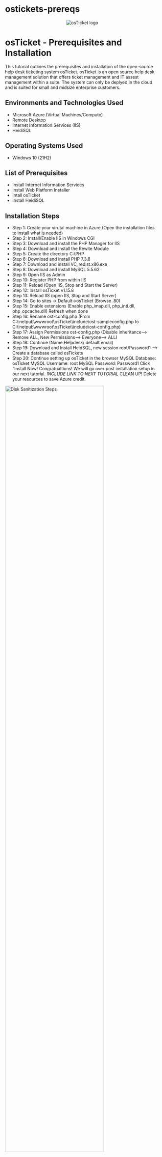 # ostickets-prereqs
<p align="center">
<img src="https://i.imgur.com/Clzj7Xs.png" alt="osTicket logo"/>
</p>

<h1>osTicket - Prerequisites and Installation</h1>
This tutorial outlines the prerequisites and installation of the open-source help desk ticketing system osTicket. osTicket is an open source help desk management solution that offers ticket management and IT assest management within a suite. The  system can only be deplyed in the cloud and is suited for small and midsize enterprise customers. <br />



<h2>Environments and Technologies Used</h2>

- Microsoft Azure (Virtual Machines/Compute)
- Remote Desktop
- Internet Information Services (IIS)
- HeidiSQL

<h2>Operating Systems Used </h2>

- Windows 10</b> (21H2)

<h2>List of Prerequisites</h2>

- Install Internet Information Services 
- Install Web Platform Installer 
- Intall osTicket
- Install HeidiSQL



<h2>Installation Steps</h2>

- Step 1: Create your virutal machine in Azure.(Open the installation files to install what is needed) 
- Step 2: Install/Enable IIS in Windows CGI
- Step 3: Download and install the PHP Manager for IIS
- Step 4: Download and install the Rewite Module 
- Step 5: Create the directory C:\PHP
- Step 6: Download and install PHP 7.3.8
- Step 7: Download and install VC_redist.x86.exe
- Step 8: Download and install MySQL 5.5.62
- Step 9: Open IIS as Admin
- Step 10: Register PHP from within IIS
- Step 11: Reload (Open IIS, Stop and Start the Server)
- Step 12: Install osTicket v1.15.8
- Step 13: Reload IIS (open IIS, Stop and Start Server)
- Step 14: Go to sites -> Default->osTicket (Browse .80) 
- Step 15: Enable extensions (Enable php_imap.dII, php_intl.dII, php_opcache.dII) Refresh when done
- Step 16: Rename ost-config.php (From C:\inetpub\wwwroot\osTicket\include\ost-sampleconfig.php to  C:\inetpub\wwwroot\osTicket\include\ost-config.php)
- Step 17: Assign Permissions ost-config.php (Disable inheritance--> Remove ALL, New Permissions--> Everyone--> ALL)
- Step 18: Continue (Name Helpdesk/ default email) 
- Step 19: Download and Install HeidSQL, new session root/Password1 --> Create  a  database called osTickets 
- Step 20: Continue setting up osTicket in the browser 
MySQL Database: osTicket
MySQL Username: root
MySQL Password: Password1
Click “Install Now!
Congratualtions! 
We will go over post installation setup in our next tutorial. 
*INCLUDE LINK TO NEXT TUTORIAL* 
CLEAN UP! Delete your resources to save Azure credit. 


<p>
<img src="https://i.imgur.com/DJmEXEB.png" height="80%" width="80%" alt="Disk Sanitization Steps"/>
</p>
<p>
Lorem ipsum dolor sit amet, consectetur adipiscing elit, sed do eiusmod tempor incididunt ut labore et dolore magna aliqua. Ut enim ad minim veniam, quis nostrud exercitation ullamco laboris nisi ut aliquip ex ea commodo consequat. Duis aute irure dolor in reprehenderit in voluptate velit esse cillum dolore eu fugiat nulla pariatur.
</p>
<br />

<p>
<img src="https://i.imgur.com/DJmEXEB.png" height="80%" width="80%" alt="Disk Sanitization Steps"/>
</p>
<p>
Lorem ipsum dolor sit amet, consectetur adipiscing elit, sed do eiusmod tempor incididunt ut labore et dolore magna aliqua. Ut enim ad minim veniam, quis nostrud exercitation ullamco laboris nisi ut aliquip ex ea commodo consequat. Duis aute irure dolor in reprehenderit in voluptate velit esse cillum dolore eu fugiat nulla pariatur.
</p>
<br />

<p>
<img src="https://i.imgur.com/DJmEXEB.png" height="80%" width="80%" alt="Disk Sanitization Steps"/>
</p>
<p>
Lorem ipsum dolor sit amet, consectetur adipiscing elit, sed do eiusmod tempor incididunt ut labore et dolore magna aliqua. Ut enim ad minim veniam, quis nostrud exercitation ullamco laboris nisi ut aliquip ex ea commodo consequat. Duis aute irure dolor in reprehenderit in voluptate velit esse cillum dolore eu fugiat nulla pariatur.
</p>
<br />
